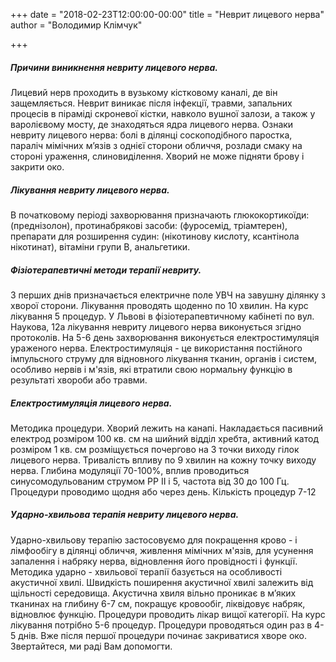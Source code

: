 +++
date = "2018-02-23T12:00:00-00:00"
title = "Неврит лицевого нерва"
author = "Володимир Клімчук"

+++

##### Причини виникнення невриту лицевого нерва.
 
Лицевий нерв проходить в вузькому кістковому каналі, де він защемляється. Неврит виникає після інфекції, травми, запальних процесів в піраміді скроневої кістки, навколо вушної залози, а також у варолієвому мосту, де знаходяться ядра лицевого нерва. Ознаки невриту лицевого нерва: болі в ділянці соскоподібного паростка, параліч мімічних м’язів з однієї сторони обличчя, розлади смаку на стороні ураження, слиновиділення. Хворий не може підняти брову і закрити око.

##### Лікування невриту лицевого нерва.

В початковому періоді захворювання призначають глюкокортикоїди: (преднізолон), протинабрякові засоби: (фуросемід, тріамтерен),  препарати для розширення судин: (нікотинову кислоту, ксантінола нікотинат), вітаміни групи B, анальгетики. 

##### Фізіотерапевтичні методи терапії невриту.

З перших днів призначається електричне поле УВЧ на завушну ділянку з хворої сторони. Лікування проводять щоденно по 10 хвилин. На курс лікування 5 процедур. У Львові в фізіотерапевтичному кабінеті по вул. Наукова, 12а лікування невриту лицевого нерва виконується згідно протоколів. 
На 5-6 день захворювання виконується електростимуляція ураженого нерва. Електростимуляція - це використання постійного імпульсного струму для відновного лікування тканин, органів і систем, особливо нервів і м'язів, які втратили свою нормальну функцію в результаті хвороби або травми. 

##### Електростимуляція лицевого нерва.

Методика процедури. Хворий лежить на канапі. Накладається пасивний електрод розміром 100 кв. см на шийний відділ хребта, активний катод розміром 1 кв. см розміщується почергово на 3 точки виходу гілок лицевого нерва. Тривалість впливу по 9 хвилин на кожну точку виходу нерва. Глибина модуляції 70-100%, вплив проводиться синусомодульованим струмом РР II і 5, частота від 30 до 100 Гц. Процедури проводимо щодня або через день. Кількість процедур 7-12 

##### Ударно-хвильова терапія невриту лицевого нерва.

 Ударно-хвильову терапію застосовуємо для покращення крово - і лімфообігу в ділянці обличчя, живлення мімічних м'язів, для усунення запалення і набряку нерва, відновлення його провідності і функції. Методика ударно - хвильової терапії базується на особливості акустичної хвилі. Швидкість поширення акустичної хвилі залежить від щільності середовища. Акустична хвиля вільно проникає в м’яких тканинах на глибину 6-7 см, покращує кровообіг, ліквідовує набряк, відновлює функцію. Процедури проводить лікар вищої категорії. На курс лікування потрібно 5-6 процедур. Процедури проводяться один раз в 4-5 днів. Вже після першої процедури починає закриватися хворе око. Звертайтеся, ми раді Вам допомогти.



